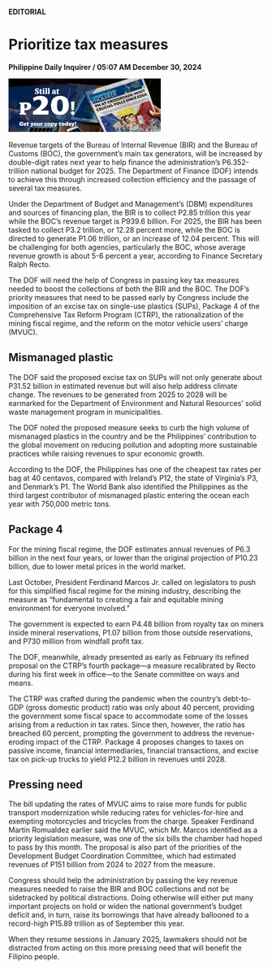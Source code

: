 **EDITORIAL**

# Prioritize tax measures

****Philippine Daily Inquirer / 05:07 AM December 30, 2024****

![Image](https://raw.githubusercontent.com/github-jl14/scrapy_api/refs/heads/main/images/editorial12302024.png)

Revenue targets of the Bureau of Internal Revenue (BIR) and the Bureau of Customs (BOC), the government’s main tax generators, will be increased by double-digit rates next year to help finance the administration’s P6.352-trillion national budget for 2025. The Department of Finance (DOF) intends to achieve this through increased collection efficiency and the passage of several tax measures.

Under the Department of Budget and Management’s (DBM) expenditures and sources of financing plan, the BIR is to collect P2.85 trillion this year while the BOC’s revenue target is P939.6 billion. For 2025, the BIR has been tasked to collect P3.2 trillion, or 12.28 percent more, while the BOC is directed to generate P1.06 trillion, or an increase of 12.04 percent. This will be challenging for both agencies, particularly the BOC, whose average revenue growth is about 5-6 percent a year, according to Finance Secretary Ralph Recto.

The DOF will need the help of Congress in passing key tax measures needed to boost the collections of both the BIR and the BOC. The DOF’s priority measures that need to be passed early by Congress include the imposition of an excise tax on single-use plastics (SUPs), Package 4 of the Comprehensive Tax Reform Program (CTRP), the rationalization of the mining fiscal regime, and the reform on the motor vehicle users’ charge (MVUC).

## Mismanaged plastic

The DOF said the proposed excise tax on SUPs will not only generate about P31.52 billion in estimated revenue but will also help address climate change. The revenues to be generated from 2025 to 2028 will be earmarked for the Department of Environment and Natural Resources’ solid waste management program in municipalities.

The DOF noted the proposed measure seeks to curb the high volume of mismanaged plastics in the country and be the Philippines’ contribution to the global movement on reducing pollution and adopting more sustainable practices while raising revenues to spur economic growth.

According to the DOF, the Philippines has one of the cheapest tax rates per bag at 40 centavos, compared with Ireland’s P12, the state of Virginia’s P3, and Denmark’s P1. The World Bank also identified the Philippines as the third largest contributor of mismanaged plastic entering the ocean each year with 750,000 metric tons.

## Package 4

For the mining fiscal regime, the DOF estimates annual revenues of P6.3 billion in the next four years, or lower than the original projection of P10.23 billion, due to lower metal prices in the world market.

Last October, President Ferdinand Marcos Jr. called on legislators to push for this simplified fiscal regime for the mining industry, describing the measure as “fundamental to creating a fair and equitable mining environment for everyone involved.”

The government is expected to earn P4.48 billion from royalty tax on miners inside mineral reservations, P1.07 billion from those outside reservations, and P730 million from windfall profit tax.

The DOF, meanwhile, already presented as early as February its refined proposal on the CTRP’s fourth package—a measure recalibrated by Recto during his first week in office—to the Senate committee on ways and means.

The CTRP was crafted during the pandemic when the country’s debt-to-GDP (gross domestic product) ratio was only about 40 percent, providing the government some fiscal space to accommodate some of the losses arising from a reduction in tax rates. Since then, however, the ratio has breached 60 percent, prompting the government to address the revenue-eroding impact of the CTRP. Package 4 proposes changes to taxes on passive income, financial intermediaries, financial transactions, and excise tax on pick-up trucks to yield P12.2 billion in revenues until 2028.

## Pressing need

The bill updating the rates of MVUC aims to raise more funds for public transport modernization while reducing rates for vehicles-for-hire and exempting motorcycles and tricycles from the charge. Speaker Ferdinand Martin Romualdez earlier said the MVUC, which Mr. Marcos identified as a priority legislation measure, was one of the six bills the chamber had hoped to pass by this month. The proposal is also part of the priorities of the Development Budget Coordination Committee, which had estimated revenues of P151 billion from 2024 to 2027 from the measure.

Congress should help the administration by passing the key revenue measures needed to raise the BIR and BOC collections and not be sidetracked by political distractions. Doing otherwise will either put many important projects on hold or widen the national government’s budget deficit and, in turn, raise its borrowings that have already ballooned to a record-high P15.89 trillion as of September this year.

When they resume sessions in January 2025, lawmakers should not be distracted from acting on this more pressing need that will benefit the Filipino people.